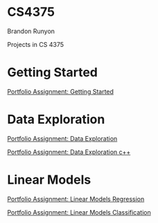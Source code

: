 # CS4375

Brandon Runyon

Projects in CS 4375

# Getting Started

[Portfolio Assignment: Getting Started](Overview_of_ML.pdf)

# Data Exploration

[Portfolio Assignment: Data Exploration](dataExploration.pdf)

[Portfolio Assignment: Data Exploration c++](dataExploration.cpp)

# Linear Models

[Portfolio Assignment: Linear Models Regression](Regression.pdf)

[Portfolio Assignment: Linear Models Classification](Classification.pdf)